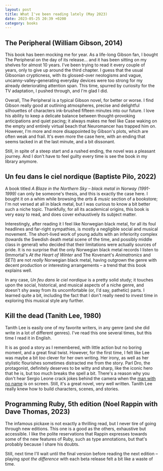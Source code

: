 ```yaml
---
layout: post
title: What I've been reading lately (May 2023)
date: 2023-05-25 20:39 +0200
category: books
---
```

## The Peripheral (William Gibson, 2014)

This book has been mocking me for year. As a life-long Gibson fan, I bought The Peripheral on the day 
of its release… and it has been sitting on my shelves for almost 10 years. I've been trying to read it 
every couple of years, only to give up around the third chapter. I guess that the usual Gibsonian crypticness, 
with its glossed-over neologisms and vague, uncanny-valley-generating everyday devices were too strong for my 
already deteriorating attention span. This time, spurred by curiosity for the TV adaptation, I pushed through, and I'm 
glad I did.

Overall, The Peripheral is a typical Gibson novel, for better or worse. I find Gibson really good at outlining atmospheres, 
precise and delightful silhouettes of characters ink-brushed fifteen minutes into our future. I love his ability to 
keep a delicate balance between thought-provoking anticipations and quiet pacing; it always makes me feel like Case 
waking on the empty and entirely virtual beach that Neuromancer has trapped him on. However, I'm more and more disappointed 
by Gibson's plots, which are often weak and frail. It's even more the case here, with an ending that seems tacked in at 
the last minute, and a bit dissonant.

Still, in spite of a steep start and a rushed ending, the novel was a pleasant journey. And I don't have to feel 
guilty every time is see the book in my library anymore.

## Un feu dans le ciel nordique (Baptiste Pilo, 2022)

A book titled _A Blaze in the Northern Sky – black metal in Norway (1991-1999)_ can only be someone's thesis, and this 
is exactly the case here. I bought it on a whim while browsing the _arts & music_ section of a bookstore; I'm not versed 
at all in black metal, but I was curious to know a bit better such a niche topic. Thankfully, for all its academical 
origins, this book is very easy to read, and does cover exhaustively its subject matter.

Interestingly, after reading it I feel like Norwegian black metal, for all its foul headlines and far-right sympathies, 
is mostly a negligible social and musical movement. The short-lived work of young adults with an inferiority complex 
(towards the Swedish death metal scene of the time, and possibly middle class in general) who decided that their limitations 
were actually sources of pride. It is no surprise that the only Norwegian black metal records I listen to (Immortal's 
_At the Heart of Winter_ and The Kovenant's _Animatronics_ and _SETI_) are not _really_ Norwegian black metal, having 
outgrown the genre with decent production or interesting arrangements – a trend that this book explains well.

In any case, _Un feu dans le ciel nordique_ is a pretty solid study; it touches upon the social, historical, and 
musical aspects of a niche genre, and doesn't shy away from its uncomfortable (or, I'd say, pathetic) parts. I learned 
quite a bit, including the fact that I don't really need to invest time in exploring this musical style any further.

## Kill the dead (Tanith Lee, 1980)

Tanith Lee is easily one of my favorite writers, in any genre (and she did write in a lot of different genres). I've read 
this one several times, but this time I read it in English.

It is as good a story as I remembered, with little action but no boring moment, and a great final twist. However, for the 
first time, I felt like Lee was maybe a bit _too_ clever for her own writing. Her irony, as well as her stylistic flourishes 
sometimes distracted me from the story. Parl Dro, the protagonist, definitely deserves to be witty and sharp, like the 
iconic hero that he is, but too much breaks the spell a bit. There's a reason why you don't hear Sergio Leone crack 
jokes behind the camera when the [man with no name](https://en.wikipedia.org/wiki/Man_with_No_Name) is on screen. Still, 
it's a great novel, very well written. Tanith Lee really knew how to build characters, scenes, and stories.

## Programming Ruby, 5th edition (Noel Rappin with Dave Thomas, 2023)

The infamous pickaxe is not exactly a thrilling read, but I never tire of going through new editions. This one is a good 
as the others, exhaustive but accessible. I like the polite reservations that Rappin expresses towards some of the new features 
of Ruby, such as type annotations, but that's probably because I share his doubts.

Still, next time I'll wait until the final version before reading the next edition – playing _spot the difference_ with 
each beta release felt a bit like a waste of time.
